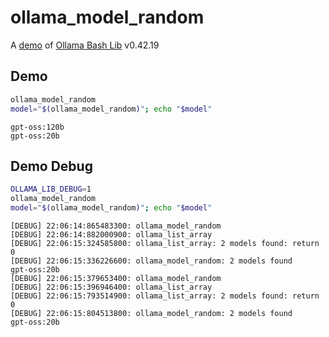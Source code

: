 # ollama_model_random

A [demo](../README.md#demos) of [Ollama Bash Lib](https://github.com/attogram/ollama-bash-lib) v0.42.19

## Demo

```bash
ollama_model_random
model="$(ollama_model_random)"; echo "$model"
```
```
gpt-oss:120b
gpt-oss:20b
```

## Demo Debug

```bash
OLLAMA_LIB_DEBUG=1
ollama_model_random
model="$(ollama_model_random)"; echo "$model"
```
```
[DEBUG] 22:06:14:865483300: ollama_model_random
[DEBUG] 22:06:14:882000900: ollama_list_array
[DEBUG] 22:06:15:324585800: ollama_list_array: 2 models found: return 0
[DEBUG] 22:06:15:336226600: ollama_model_random: 2 models found
gpt-oss:20b
[DEBUG] 22:06:15:379653400: ollama_model_random
[DEBUG] 22:06:15:396946400: ollama_list_array
[DEBUG] 22:06:15:793514900: ollama_list_array: 2 models found: return 0
[DEBUG] 22:06:15:804513800: ollama_model_random: 2 models found
gpt-oss:20b
```
